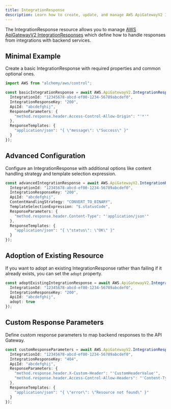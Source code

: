 ```yaml
---
title: IntegrationResponse
description: Learn how to create, update, and manage AWS ApiGatewayV2 IntegrationResponses using Alchemy Cloud Control.
---
```


The IntegrationResponse resource allows you to manage [AWS ApiGatewayV2 IntegrationResponses](https://docs.aws.amazon.com/apigatewayv2/latest/userguide/) which define how to handle responses from integrations with backend services.

## Minimal Example

Create a basic IntegrationResponse with required properties and common optional ones.

```ts
import AWS from "alchemy/aws/control";

const basicIntegrationResponse = await AWS.ApiGatewayV2.IntegrationResponse("basicIntegrationResponse", {
  IntegrationId: "12345678-abcd-ef00-1234-56789abcdef0",
  IntegrationResponseKey: "200",
  ApiId: "abcdefghij",
  ResponseParameters: {
    "method.response.header.Access-Control-Allow-Origin": "'*'"
  },
  ResponseTemplates: {
    "application/json": "{ \"message\": \"Success\" }"
  }
});
```

## Advanced Configuration

Configure an IntegrationResponse with additional options like content handling strategy and template selection expression.

```ts
const advancedIntegrationResponse = await AWS.ApiGatewayV2.IntegrationResponse("advancedIntegrationResponse", {
  IntegrationId: "12345678-abcd-ef00-1234-56789abcdef0",
  IntegrationResponseKey: "200",
  ApiId: "abcdefghij",
  ContentHandlingStrategy: "CONVERT_TO_BINARY",
  TemplateSelectionExpression: "$.statusCode",
  ResponseParameters: {
    "method.response.header.Content-Type": "'application/json'"
  },
  ResponseTemplates: {
    "application/json": "{ \"status\": \"OK\" }"
  }
});
```

## Adoption of Existing Resource

If you want to adopt an existing IntegrationResponse rather than failing if it already exists, you can set the `adopt` property.

```ts
const adoptExistingIntegrationResponse = await AWS.ApiGatewayV2.IntegrationResponse("adoptIntegrationResponse", {
  IntegrationId: "12345678-abcd-ef00-1234-56789abcdef0",
  IntegrationResponseKey: "200",
  ApiId: "abcdefghij",
  adopt: true
});
```

## Custom Response Parameters

Define custom response parameters to map backend responses to the API Gateway.

```ts
const customResponseParameters = await AWS.ApiGatewayV2.IntegrationResponse("customResponseParameters", {
  IntegrationId: "12345678-abcd-ef00-1234-56789abcdef0",
  IntegrationResponseKey: "404",
  ApiId: "abcdefghij",
  ResponseParameters: {
    "method.response.header.X-Custom-Header": "'CustomHeaderValue'",
    "method.response.header.Access-Control-Allow-Headers": "'Content-Type,X-Amz-Date,Authorization,X-Api-Key,X-Amz-Security-Token'"
  },
  ResponseTemplates: {
    "application/json": "{ \"error\": \"Resource not found\" }"
  }
});
```